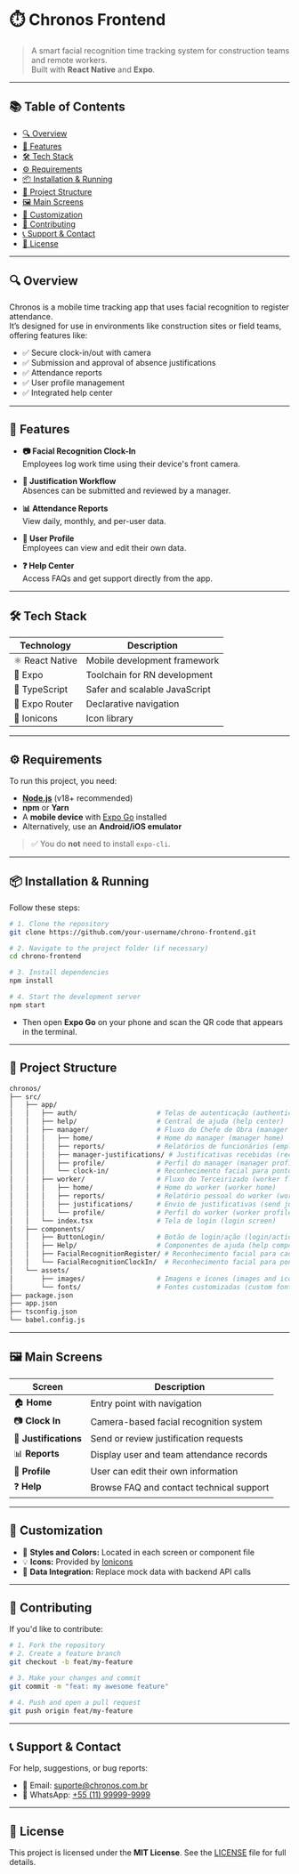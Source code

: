 
# ⏱️ Chronos Frontend

> A smart facial recognition time tracking system for construction teams and remote workers.  
> Built with **React Native** and **Expo**.

---

## 📚 Table of Contents

- [🔍 Overview](#overview)  
- [🚀 Features](#features)  
- [🛠️ Tech Stack](#tech-stack)  
- [⚙️ Requirements](#requirements)  
- [📦 Installation & Running](#installation--running)  
- [📁 Project Structure](#project-structure)  
- [🖼️ Main Screens](#main-screens)  
- [🎨 Customization](#customization)  
- [🤝 Contributing](#contributing)  
- [📞 Support & Contact](#support--contact)  
- [📄 License](#license)

---

## 🔍 Overview

Chronos is a mobile time tracking app that uses facial recognition to register attendance.  
It’s designed for use in environments like construction sites or field teams, offering features like:

- ✅ Secure clock-in/out with camera  
- ✅ Submission and approval of absence justifications  
- ✅ Attendance reports  
- ✅ User profile management  
- ✅ Integrated help center  

---

## 🚀 Features

- **📷 Facial Recognition Clock-In**  
  Employees log work time using their device's front camera.

- **📝 Justification Workflow**  
  Absences can be submitted and reviewed by a manager.

- **📊 Attendance Reports**  
  View daily, monthly, and per-user data.

- **👤 User Profile**  
  Employees can view and edit their own data.

- **❓ Help Center**  
  Access FAQs and get support directly from the app.

---

## 🛠️ Tech Stack

| Technology      | Description                       |
|-----------------|-----------------------------------|
| ⚛️ React Native  | Mobile development framework      |
| 🚀 Expo          | Toolchain for RN development      |
| 🧠 TypeScript    | Safer and scalable JavaScript     |
| 🧭 Expo Router   | Declarative navigation            |
| 💠 Ionicons      | Icon library                      |

---

## ⚙️ Requirements

To run this project, you need:

- **[Node.js](https://nodejs.org/)** (v18+ recommended)
- **npm** or **Yarn**
- A **mobile device** with [Expo Go](https://expo.dev/client) installed  
- Alternatively, use an **Android/iOS emulator**

> ✅ You do **not** need to install `expo-cli`.

---

## 📦 Installation & Running

Follow these steps:

```bash
# 1. Clone the repository
git clone https://github.com/your-username/chrono-frontend.git

# 2. Navigate to the project folder (if necessary)
cd chrono-frontend

# 3. Install dependencies
npm install

# 4. Start the development server
npm start
````

* Then open **Expo Go** on your phone and scan the QR code that appears in the terminal.

---

## 📁 Project Structure

```bash
chronos/
├── src/
│   ├── app/
│   │   ├── auth/                    # Telas de autenticação (authentication screens)
│   │   ├── help/                    # Central de ajuda (help center)
│   │   ├── manager/                 # Fluxo do Chefe de Obra (manager flow)
│   │   │   ├── home/                # Home do manager (manager home)
│   │   │   ├── reports/             # Relatórios de funcionários (employee reports)
│   │   │   ├── manager-justifications/ # Justificativas recebidas (received justifications)
│   │   │   ├── profile/             # Perfil do manager (manager profile)
│   │   │   └── clock-in/            # Reconhecimento facial para ponto (clock-in facial recognition)
│   │   ├── worker/                  # Fluxo do Terceirizado (worker flow)
│   │   │   ├── home/                # Home do worker (worker home)
│   │   │   ├── reports/             # Relatório pessoal do worker (worker personal report)
│   │   │   ├── justifications/      # Envio de justificativas (send justifications)
│   │   │   └── profile/             # Perfil do worker (worker profile)
│   │   └── index.tsx                # Tela de login (login screen)
│   ├── components/
│   │   ├── ButtonLogin/             # Botão de login/ação (login/action button)
│   │   ├── Help/                    # Componentes de ajuda (help components)
│   │   ├── FacialRecognitionRegister/ # Reconhecimento facial para cadastro (facial recognition for registration)
│   │   └── FacialRecognitionClockIn/  # Reconhecimento facial para ponto (facial recognition for clock-in)
│   └── assets/
│       ├── images/                  # Imagens e ícones (images and icons)
│       └── fonts/                   # Fontes customizadas (custom fonts)
├── package.json
├── app.json
├── tsconfig.json
└── babel.config.js
```

---

## 🖼️ Main Screens

| Screen                | Description                              |
| --------------------- | ---------------------------------------- |
| 🏠 **Home**           | Entry point with navigation              |
| 📷 **Clock In**       | Camera-based facial recognition system   |
| 📝 **Justifications** | Send or review justification requests    |
| 📊 **Reports**        | Display user and team attendance records |
| 👤 **Profile**        | User can edit their own information      |
| ❓ **Help**            | Browse FAQ and contact technical support |

---

## 🎨 Customization

* 🎨 **Styles and Colors:** Located in each screen or component file
* 💡 **Icons:** Provided by [Ionicons](https://ionic.io/ionicons)
* 🔄 **Data Integration:** Replace mock data with backend API calls

---

## 🤝 Contributing

If you'd like to contribute:

```bash
# 1. Fork the repository
# 2. Create a feature branch
git checkout -b feat/my-feature

# 3. Make your changes and commit
git commit -m "feat: my awesome feature"

# 4. Push and open a pull request
git push origin feat/my-feature
```

---

## 📞 Support & Contact

For help, suggestions, or bug reports:

* 📧 Email: [suporte@chronos.com.br](mailto:suporte@chronos.com.br)
* 📱 WhatsApp: [+55 (11) 99999-9999](https://wa.me/5511999999999)

---

## 📄 License

This project is licensed under the **MIT License**.
See the [LICENSE](./LICENSE) file for full details.

